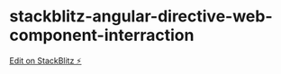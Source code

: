 # stackblitz-angular-directive-web-component-interraction

[Edit on StackBlitz ⚡️](https://stackblitz.com/edit/stackblitz-angular-directive-web-component-interraction)